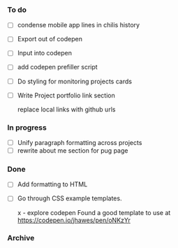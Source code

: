 ### To do
- [ ] condense mobile app lines in chilis history
- [ ] Export out of codepen
- [ ] Input into codepen  
- [ ] add codepen prefiller script
- [ ] Do styling for monitoring projects cards
- [ ] Write Project portfolio link section

  replace local links with github urls

### In progress
- [ ] Unify paragraph formatting across projects
- [ ] rewrite about me section for pug page

### Done
- [ ] Add formatting to HTML
- [ ] Go through CSS example templates. 
  
  x - explore codepen
  Found a good template to use at https://codepen.io/jhawes/pen/oNKzYr

### Archive
